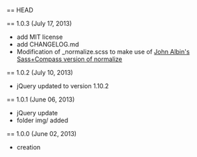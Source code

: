 == HEAD

== 1.0.3 (July 17, 2013)

* add MIT license
* add CHANGELOG.md
* Modification of _normalize.scss to make use of [John Albin's Sass+Compass version of normalize](https://github.com/JohnAlbin/normalize.css-with-sass-or-compass)

== 1.0.2 (July 10, 2013)

* jQuery updated to version 1.10.2

== 1.0.1 (June 06, 2013)

* jQuery update
* folder img/ added

== 1.0.0 (June 02, 2013)

* creation